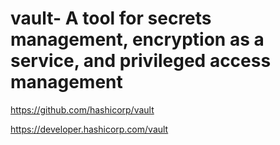 # vault- A tool for secrets management, encryption as a service, and privileged access management

https://github.com/hashicorp/vault

https://developer.hashicorp.com/vault


